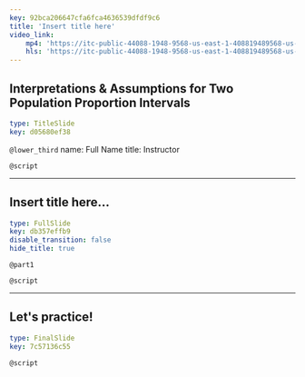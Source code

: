 ```yaml
---
key: 92bca206647cfa6fca4636539dfdf9c6
title: 'Insert title here'
video_link:
    mp4: 'https://itc-public-44088-1948-9568-us-east-1-408819489568-us-east-1.s3.amazonaws.com/input/C2W3P7testing-a-population-mean-difference.mp4'
    hls: 'https://itc-public-44088-1948-9568-us-east-1-408819489568-us-east-1.s3.amazonaws.com/output/hls/C2W2P7interpretationsassumptionsfortwopopulationproportionintervals.m3u8'
---
```


## Interpretations & Assumptions for Two Population Proportion Intervals

```yaml
type: TitleSlide
key: d05680ef38
```

`@lower_third`
name: Full Name
title: Instructor

`@script`


---

## Insert title here...

```yaml
type: FullSlide
key: db357effb9
disable_transition: false
hide_title: true
```

`@part1`


`@script`


---

## Let's practice!

```yaml
type: FinalSlide
key: 7c57136c55
```

`@script`
